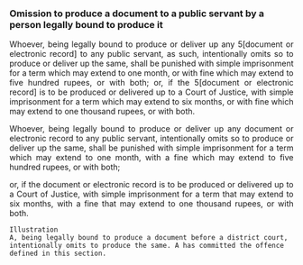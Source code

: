 ### Omission to produce a document to a public servant by a person legally bound to produce it
<div style="text-align: justify">

Whoever, being legally bound to produce or deliver up any 5[document or electronic record] to any public servant, as such, intentionally omits so to produce or deliver up the same, shall be punished with simple imprisonment for a term which may extend to one month, or with fine which may extend to five hundred rupees, or with both; or, if the 5[document or electronic record] is to be produced or delivered up to a Court of Justice, with simple imprisonment for a term which may extend to six months, or with fine which may extend to one thousand rupees, or with both.

</p>

Whoever, being legally bound to produce or deliver up any document or electronic record to any public servant, intentionally omits so to produce or deliver up the same, shall be punished with simple imprisonment for a term which may extend to one month, with a fine which may extend to five hundred rupees, or with both;

</p>

or, if the document or electronic record is to be produced or delivered up to a Court of Justice, with simple imprisonment for a term that may extend to six months, with a fine that may extend to one thousand rupees, or with both.

</div>

    Illustration
    A, being legally bound to produce a document before a district court, intentionally omits to produce the same. A has committed the offence defined in this section.
